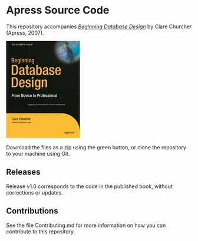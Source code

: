 # Apress Source Code

This repository accompanies [*Beginning Database Design*](http://www.apress.com/9781590597699) by Clare Churcher (Apress, 2007).

![Cover image](9781590597699.jpg)

Download the files as a zip using the green button, or clone the repository to your machine using Git.

## Releases

Release v1.0 corresponds to the code in the published book, without corrections or updates.

## Contributions

See the file Contributing.md for more information on how you can contribute to this repository.
